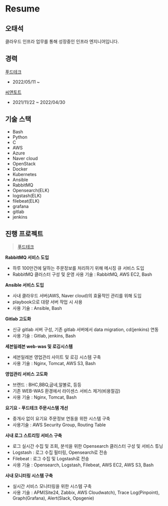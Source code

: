 Resume
=============

오태석
-------------
클라우드 인프라 업무를 통해 성장중인 인프라 엔지니어입니다.

경력
-------------
[푸드테크](https://www.foodtechkorea.com/)
- 2022/05/11 ~

[씨앤토트](https://www.cnthoth.com/)
- 2021/11/22 ~ 2022/04/30



기술 스택
-------------
- Bash
- Python
- C
- AWS
- Azure
- Naver cloud
- OpenStack
- Docker
- Kubernetes
- Ansible
- RabbitMQ
- Opensearch(ELK)
- logstash(ELK)
- filebeat(ELK)
- grafana
- gitlab
- jenkins


진행 프로젝트
-------------
> [푸드테크](https://www.foodtechkorea.com/)

 __RabbitMQ 서비스 도입__
- 하루 100만건에 달하는 주문정보를 처리하기 위해 메시징 큐 서비스 도입
- RabbitMQ 클러스터 구성 및 운영
사용 기술 : RabbitMQ, AWS EC2, Bash


__Ansible 서비스 도입__
- 사내 클라우드 서버(AWS, Naver cloud)의 효율적인 관리를 위해 도입
- playbook으로 대량 서버 작업 시 사용
- 사용 기술 : Ansible, Bash


__Gitlab 고도화__
- 신규 gitlab 서버 구성, 기존 gitlab 서버에서 data migration, cd(jenkins) 연동
- 사용 기술 : Gitlab, jenkins, Bash

 
__세븐일레븐 web-was 및 로깅시스템__
- 세븐일레븐 영업관리 사이트 및 로깅 시스템 구축
- 사용 기술 : Nginx, Tomcat, AWS S3, Bash


__영업관리 서비스 고도화__
- 브랜드 : BHC,BBQ,굽네,알볼로, 등등
- 기존 WEB-WAS 환경에서 라이센스 서비스 제거(비용절감)
- 사용 기술 : Nginx, Tomcat, Bash

__요기요 - 푸드테크 주문시스템 개선__
- 중개사 없이 요기요 주문정보 연동을 위한 시스템 구축
- 사용기술 : AWS Security Group, Routing Table


__사내 로그 스트리밍 서비스 구축__
- 로그 실시간 수집 및 조회, 분석을 위한 Opensearch 클러스터 구성 및 서비스 튜닝  
- Logstash : 로그 수집 필터링, Opensearch로 전송
- Filebeat : 로그 수집 및 Logstash로 전송
- 사용 기술 : Opensearch, Logstash, Filebeat, AWS EC2, AWS S3, Bash


__사내 모니터링 시스템 구축__
- 실시간 서비스 모니터링을 위한 시스템 구축 
- 사용 기술 : APM(Site24, Zabbix, AWS Cloudwatch), Trace Log(Pinpoint), Graph(Grafana), Alert(Slack, Opsgenie)
